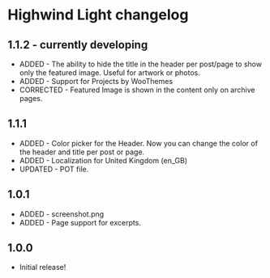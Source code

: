 # Highwind Light changelog

## 1.1.2 - currently developing
* ADDED - The ability to hide the title in the header per post/page to show only the featured image. Useful for artwork or photos.
* ADDED - Support for Projects by WooThemes
* CORRECTED - Featured Image is shown in the content only on archive pages.

## 1.1.1
* ADDED   - Color picker for the Header. Now you can change the color of the header and title per post or page.
* ADDED   - Localization for United Kingdom (en_GB)
* UPDATED - POT file.

## 1.0.1
* ADDED - screenshot.png
* ADDED - Page support for excerpts.

## 1.0.0
* Initial release!
